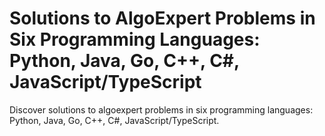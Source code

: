 # Solutions to AlgoExpert Problems in Six Programming Languages: Python, Java, Go, C++, C#, JavaScript/TypeScript
Discover solutions to algoexpert problems in six programming languages: Python, Java, Go, C++, C#, JavaScript/TypeScript.



